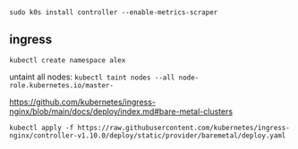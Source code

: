 


```


sudo k0s install controller --enable-metrics-scraper

```


## ingress

`kubectl create namespace alex`

untaint all nodes: `kubectl taint nodes --all node-role.kubernetes.io/master-`

<https://github.com/kubernetes/ingress-nginx/blob/main/docs/deploy/index.md#bare-metal-clusters>


`kubectl apply -f https://raw.githubusercontent.com/kubernetes/ingress-nginx/controller-v1.10.0/deploy/static/provider/baremetal/deploy.yaml`